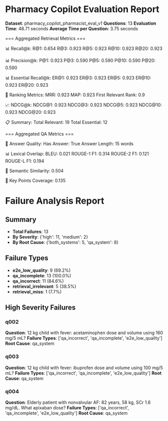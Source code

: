 # Pharmacy Copilot Evaluation Report

**Dataset**: pharmacy_copilot_pharmacist_eval_v1
**Questions**: 13
**Evaluation Time**: 48.71 seconds
**Average Time per Question**: 3.75 seconds


=== Aggregated Retrieval Metrics ===

📊 Recall@k:
  R@1: 0.654
  R@3: 0.923
  R@5: 0.923
  R@10: 0.923
  R@20: 0.923

📊 Precision@k:
  P@1: 0.923
  P@3: 0.590
  P@5: 0.590
  P@10: 0.590
  P@20: 0.590

📊 Essential Recall@k:
  ER@1: 0.923
  ER@3: 0.923
  ER@5: 0.923
  ER@10: 0.923
  ER@20: 0.923

🎯 Ranking Metrics:
  MRR: 0.923
  MAP: 0.923
  First Relevant Rank: 0.9

📈 NDCG@k:
  NDCG@1: 0.923
  NDCG@3: 0.923
  NDCG@5: 0.923
  NDCG@10: 0.923
  NDCG@20: 0.923

📋 Summary:
  Total Relevant: 19
  Total Essential: 12


=== Aggregated QA Metrics ===

📝 Answer Quality:
  Has Answer: True
  Answer Length: 15 words

📊 Lexical Overlap:
  BLEU: 0.021
  ROUGE-1 F1: 0.314
  ROUGE-2 F1: 0.121
  ROUGE-L F1: 0.194

🧠 Semantic Similarity: 0.504

🎯 Key Points Coverage: 0.135

# Failure Analysis Report

## Summary
- **Total Failures**: 13
- **By Severity**: {'high': 11, 'medium': 2}
- **By Root Cause**: {'both_systems': 5, 'qa_system': 8}

## Failure Types
- **e2e_low_quality**: 9 (69.2%)
- **qa_incomplete**: 13 (100.0%)
- **qa_incorrect**: 11 (84.6%)
- **retrieval_irrelevant**: 5 (38.5%)
- **retrieval_miss**: 1 (7.7%)

## High Severity Failures
### q002
**Question**: 12 kg child with fever: acetaminophen dose and volume using 160 mg/5 mL?
**Failure Types**: ['qa_incorrect', 'qa_incomplete', 'e2e_low_quality']
**Root Cause**: qa_system

### q003
**Question**: 12 kg child with fever: ibuprofen dose and volume using 100 mg/5 mL?
**Failure Types**: ['qa_incorrect', 'qa_incomplete', 'e2e_low_quality']
**Root Cause**: qa_system

### q004
**Question**: Elderly patient with nonvalvular AF: 82 years, 58 kg, SCr 1.6 mg/dL. What apixaban dose?
**Failure Types**: ['qa_incorrect', 'qa_incomplete', 'e2e_low_quality']
**Root Cause**: qa_system
